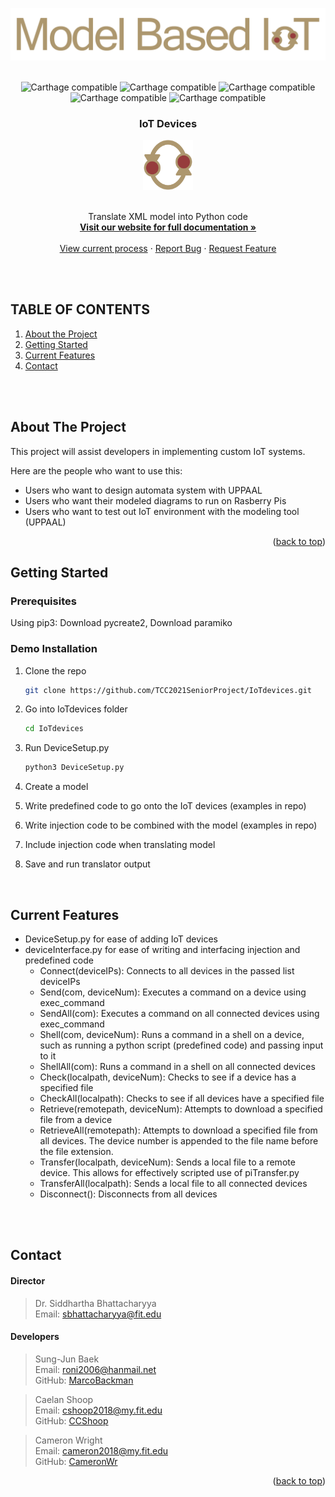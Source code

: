 
<!-- PROJECT LOGO -->
<br /></br>
<div align="center">
  <img src="img/icon/text_logo.png">
</div>
<div align="center">
  <!-- PROJECT SHIELDS -->
  <p align="center">
    </br>
    <img alt="Carthage compatible" src="https://img.shields.io/badge/Status-Under_development-blue" />
    <img alt="Carthage compatible" src="https://img.shields.io/badge/Stability-Partially functional-orange" />
    <img alt="Carthage compatible" src="https://img.shields.io/badge/Version-web application published-Green" />
    <img alt="Carthage compatible" src="https://img.shields.io/badge/Full documentation-not ready-red" />
    <img alt="Carthage compatible" src="https://img.shields.io/badge/Update Date-4/16/2022-Green" />
  </p>

  <h3 align="center">IoT Devices</h3>
  <div align="center">
     <a href="">
      <img src="img/icon/basic_logo.png" alt="Logo" width="80" height="80">
    </a>
  </div>
  </br>
  <p align="center">
    Translate XML model into Python code
    <br />
    <a href="https://tcc2021seniorproject.github.io/"><strong>Visit our website for full documentation »</strong></a>
    <br />
    <br />
    <a href="https://docs.google.com/document/d/e/2PACX-1vRTo8ReSNkiQpujZEZgLHO4aHVmF3FWq7vQh247OKN9kj_EMBtQf2SMMnxD8Yfgk-3zjVv4AAqBx-2o/pub">View current process</a>
    ·
    <a href="https://github.com/TCC2021SeniorProject/ModelTranslator/issues">Report Bug</a>
    ·
    <a href="https://github.com/TCC2021SeniorProject/ModelTranslator/issues">Request Feature</a>
  </p>
</div>
</br>
</br>


## TABLE OF CONTENTS
<ol>
  <li><a href="#about-the-project">About the Project</a></li>
  <li><a href="#getting-started">Getting Started</a></li>
  <li><a href="#current-features">Current Features</a></li>
  <li><a href="#contact">Contact</a></li>
</ol>

</br>
</br>

<!-- ABOUT THE PROJECT -->
## About The Project

This project will assist developers in implementing custom IoT systems.

Here are the people who want to use this:

* Users who want to design automata system with UPPAAL
* Users who want their modeled diagrams to run on Rasberry Pis
* Users who want to test out IoT environment with the modeling tool (UPPAAL)


<p align="right">(<a href="#top">back to top</a>)</p>


<!-- GETTING STARTED -->
## Getting Started


### Prerequisites

Using pip3:
Download pycreate2, 
Download paramiko


### Demo Installation

1. Clone the repo
   ```sh
   git clone https://github.com/TCC2021SeniorProject/IoTdevices.git
   ```
2. Go into IoTdevices folder
   ```sh
   cd IoTdevices
   ```

3. Run DeviceSetup.py
   ```sh
   python3 DeviceSetup.py
   ```
   
3. Create a model

4. Write predefined code to go onto the IoT devices (examples in repo)

5. Write injection code to be combined with the model (examples in repo)

6. Include injection code when translating model

7. Save and run translator output

</br>

## Current Features

- DeviceSetup.py for ease of adding IoT devices
- deviceInterface.py for ease of writing and interfacing injection and predefined code
  - Connect(deviceIPs): Connects to all devices in the passed list deviceIPs
  - Send(com, deviceNum): Executes a command on a device using exec_command
  - SendAll(com): Executes a command on all connected devices using exec_command
  - Shell(com, deviceNum): Runs a command in a shell on a device, such as running a python script (predefined code) and passing input to it
  - ShellAll(com): Runs a command in a shell on all connected devices
  - Check(localpath, deviceNum): Checks to see if a device has a specified file
  - CheckAll(localpath): Checks to see if all devices have a specified file
  - Retrieve(remotepath, deviceNum): Attempts to download a specified file from a device
  - RetrieveAll(remotepath): Attempts to download a specified file from all devices. The device number is appended to the file name before the file extension.
  - Transfer(localpath, deviceNum): Sends a local file to a remote device. This allows for effectively scripted use of piTransfer.py
  - TransferAll(localpath): Sends a local file to all connected devices
  - Disconnect(): Disconnects from all devices

</br>
</br>


<!-- CONTACT -->
## Contact

#### Director
>  Dr. Siddhartha Bhattacharyya </br>
Email: [sbhattacharyya@fit.edu](mailto:sbhattacharyya@fit.edu)

#### Developers
> Sung-Jun Baek </br>
> Email: [roni2006@hanmail.net](mailto:roni2006@hanmail.net) </br>
> GitHub: [MarcoBackman](https://github.com/MarcoBackman)

> Caelan Shoop </br>
> Email: [cshoop2018@my.fit.edu](mailto:cshoop2018@my.fit.edu) </br>
> GitHub: [CCShoop](https://github.com/CCShoop)

> Cameron Wright </br>
> Email: [cameron2018@my.fit.edu](mailto:cameron2018@my.fit.edu) </br>
> GitHub: [CameronWr](https://github.com/CameronWr)


<p align="right">(<a href="#top">back to top</a>)</p>
